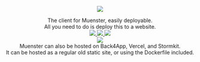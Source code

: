 <p align="center">
  <img src="https://raw.githubusercontent.com/red-stone-network/muenster/images/images/mnstr.png" align="center">
</p>

<p align="center">
  The client for Muenster, easily deployable.<br>
  All you need to do is deploy this to a website.<br>
  
  <a href="https://app.netlify.com/start/deploy?repository=https://github.com/red-stone-network/muenster-client/">
  <img src="https://user-images.githubusercontent.com/91223726/231606312-d551ad1d-12d0-4393-a005-ff357c64da81.svg">
  </a>
  
  <a href="https://replit.com/github/red-stone-network/muenster-client">
  <img src="https://raw.githubusercontent.com/BinBashBanana/deploy-buttons/master/buttons/remade/replit.svg">
  </a>
  
  <a href="https://glitch.com/edit/#!/import/github/red-stone-network/muenster-client/">
  <img src="https://user-images.githubusercontent.com/91223726/231606752-d53d8d48-7977-48b6-bb25-0aa4b96ac437.png">
  </a><br>
  
  
  <a href="https://render.com/deploy?repo=https://github.com/red-stone-network/muenster-client/">
  <img src="https://render.com/images/deploy-to-render-button.svg">
  </a><br>
  Muenster can also be hosted on Back4App, Vercel, and Stormkit.<br>
  It can be hosted as a regular old static site, or using the Dockerfile included.
</p>
